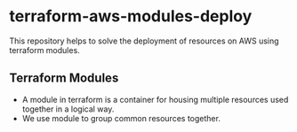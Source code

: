 # terraform-aws-modules-deploy
This repository helps to solve the deployment of resources on AWS using terraform modules.

## Terraform Modules

- A module in terraform is a container for housing multiple resources used together in a logical way.
- We use module to group common resources together.
